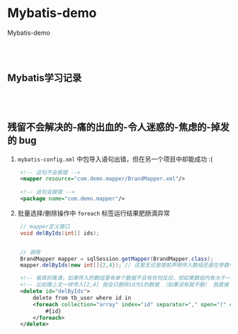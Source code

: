 # Mybatis-demo
Mybatis-demo

<br></br>
## Mybatis学习记录
<br></br>
## 残留不会解决的-痛的出血的-令人迷惑的-焦虑的-掉发的 bug
1. `mybatis-config.xml` 中包导入语句出错，但在另一个项目中却能成功 :(
```xml
    <!-- 这句不会报错 -->
    <mapper resource="com.demo.mapper/BrandMapper.xml"/>
    
    <!-- 这句会报错 -->
    <package name="com.demo.mapper"/>
```

2. 批量选择/删除操作中 `foreach` 标签运行结果肥肠滴异常
```java
    // mapper定义接口
    void delByIds(int[] ids);


    // 调用
    BrandMapper mapper = sqlSession.getMapper(BrandMapper.class);
    mapper.delByIds(new int[]{2,4}); // 这里无论是提前声明传入数组还是在参数中声明都不能解决问题...
```
```xml
    <!-- 极其的离谱，如果传入的数组里有单个数据不会有任何反应，但如果数组内有大于一个只会删除首个数据 -->
    <!-- 比如像上文一样传入[2,4] 就会只删除id为1的数据 （如果没有就不删） 我直接？？？ -->
    <delete id="delByIds">
        delete from tb_user where id in
        <foreach collection="array" index="id" separator="," open="(" close=")">
            #{id}
        </foreach>
    </delete>
```
